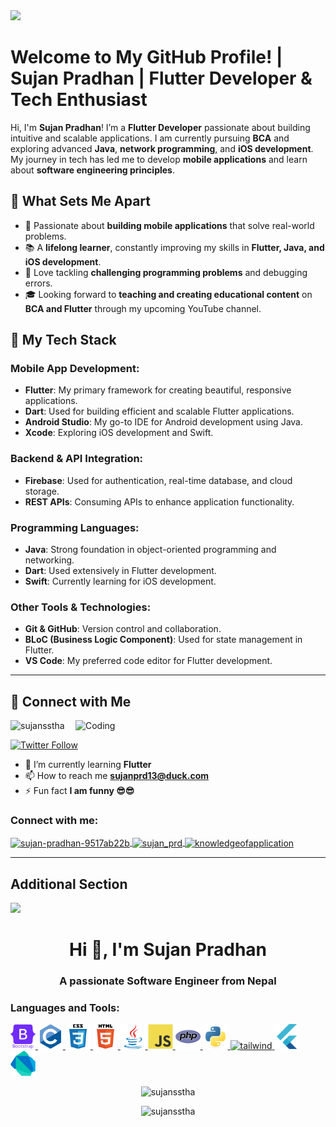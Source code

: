 <img src="https://external-content.duckduckgo.com/iu/?u=https%3A%2F%2Fmir-s3-cdn-cf.behance.net%2Fproject_modules%2Ffs%2F54b6c068097599.5b50bca476b9b.gif&f=1&nofb=1&ipt=a1e29fc910bbaf01c1ff8b0fdd4c0feb7978defe82734ea9103348087971bb3b&ipo=images">

# Welcome to My GitHub Profile! | Sujan Pradhan | Flutter Developer & Tech Enthusiast

Hi, I'm **Sujan Pradhan**! I’m a **Flutter Developer** passionate about building intuitive and scalable applications. I am currently pursuing **BCA** and exploring advanced **Java**, **network programming**, and **iOS development**. My journey in tech has led me to develop **mobile applications** and learn about **software engineering principles**.

## 🌟 What Sets Me Apart

- 🚀 Passionate about **building mobile applications** that solve real-world problems.
- 📚 A **lifelong learner**, constantly improving my skills in **Flutter, Java, and iOS development**.
- 🧩 Love tackling **challenging programming problems** and debugging errors.
- 🎓 Looking forward to **teaching and creating educational content** on **BCA and Flutter** through my upcoming YouTube channel.

## 🔧 My Tech Stack

### **Mobile App Development:**

- **Flutter**: My primary framework for creating beautiful, responsive applications.
- **Dart**: Used for building efficient and scalable Flutter applications.
- **Android Studio**: My go-to IDE for Android development using Java.
- **Xcode**: Exploring iOS development and Swift.

### **Backend & API Integration:**

- **Firebase**: Used for authentication, real-time database, and cloud storage.
- **REST APIs**: Consuming APIs to enhance application functionality.

### **Programming Languages:**

- **Java**: Strong foundation in object-oriented programming and networking.
- **Dart**: Used extensively in Flutter development.
- **Swift**: Currently learning for iOS development.

### **Other Tools & Technologies:**

- **Git & GitHub**: Version control and collaboration.
- **BLoC (Business Logic Component)**: Used for state management in Flutter.
- **VS Code**: My preferred code editor for Flutter development.

---

## 📢 Connect with Me

<img align="right" alt="Coding" width="400" src="https://external-content.duckduckgo.com/iu/?u=https%3A%2F%2Fmedia1.tenor.com%2Fimages%2Fcd37fa49c983ac905df0016fd5b6a2ee%2Ftenor.gif%3Fitemid%3D13165216&f=1&nofb=1&ipt=c20a7257afc457982e8f9232ec9e27f138a3f10a759c14d0311eb04297262405&ipo=images">

<p align="left">
  <img src="https://komarev.com/ghpvc/?username=sujansstha&label=Profile%20views&color=0e75b6&style=flat" alt="sujansstha" />
</p>

<p align="left">
  <a href="https://twitter.com/" target="_blank">
    <img src="https://img.shields.io/twitter/follow/?logo=twitter&style=for-the-badge" alt="Twitter Follow" />
  </a>
</p>

- 🌱 I’m currently learning **Flutter**<br>
- 📫 How to reach me **sujanprd13@duck.com**<br>
- ⚡ Fun fact **I am funny 😎😎**<br>

### Connect with me:
<p align="left">
  <a href="https://linkedin.com/in/sujan-pradhan-9517ab22b" target="_blank">
    <img align="center" src="https://raw.githubusercontent.com/rahuldkjain/github-profile-readme-generator/master/src/images/icons/Social/linked-in-alt.svg" alt="sujan-pradhan-9517ab22b" height="30" width="40" />
  </a>
  <a href="https://instagram.com/sujan_prd" target="_blank">
    <img align="center" src="https://raw.githubusercontent.com/rahuldkjain/github-profile-readme-generator/master/src/images/icons/Social/instagram.svg" alt="sujan_prd" height="30" width="40" />
  </a>
  <a href="https://www.youtube.com/channel/UCBjadyhDPutmB1TcYThszug" target="_blank">
    <img align="center" src="https://raw.githubusercontent.com/rahuldkjain/github-profile-readme-generator/master/src/images/icons/Social/youtube.svg" alt="knowledgeofapplication" height="30" width="40" />
  </a>
</p>

---

## Additional Section

<img src="https://external-content.duckduckgo.com/iu/?u=https%3A%2F%2Fmir-s3-cdn-cf.behance.net%2Fproject_modules%2Ffs%2F54b6c068097599.5b50bca476b9b.gif&f=1&nofb=1&ipt=a1e29fc910bbaf01c1ff8b0fdd4c0feb7978defe82734ea9103348087971bb3b&ipo=images">

<h1 align="center">Hi 👋, I'm Sujan Pradhan</h1>
<h3 align="center">A passionate Software Engineer from Nepal</h3>

### Languages and Tools:
<p align="left"> 
  <a href="https://getbootstrap.com" target="_blank" rel="noreferrer">
    <img src="https://raw.githubusercontent.com/devicons/devicon/master/icons/bootstrap/bootstrap-plain-wordmark.svg" alt="bootstrap" width="40" height="40"/> 
  </a> 
  <a href="https://www.cprogramming.com/" target="_blank" rel="noreferrer">
    <img src="https://raw.githubusercontent.com/devicons/devicon/master/icons/c/c-original.svg" alt="c" width="40" height="40"/> 
  </a> 
  <a href="https://www.w3schools.com/css/" target="_blank" rel="noreferrer">
    <img src="https://raw.githubusercontent.com/devicons/devicon/master/icons/css3/css3-original-wordmark.svg" alt="css3" width="40" height="40"/> 
  </a> 
  <a href="https://www.w3.org/html/" target="_blank" rel="noreferrer">
    <img src="https://raw.githubusercontent.com/devicons/devicon/master/icons/html5/html5-original-wordmark.svg" alt="html5" width="40" height="40"/> 
  </a> 
  <a href="https://www.java.com" target="_blank" rel="noreferrer">
    <img src="https://raw.githubusercontent.com/devicons/devicon/master/icons/java/java-original.svg" alt="java" width="40" height="40"/>
  </a>
  <a href="https://developer.mozilla.org/en-US/docs/Web/JavaScript" target="_blank" rel="noreferrer">
    <img src="https://raw.githubusercontent.com/devicons/devicon/master/icons/javascript/javascript-original.svg" alt="javascript" width="40" height="40"/> 
  </a> 
  <a href="https://www.php.net" target="_blank" rel="noreferrer">
    <img src="https://raw.githubusercontent.com/devicons/devicon/master/icons/php/php-original.svg" alt="php" width="40" height="40"/> 
  </a> 
  <a href="https://www.python.org" target="_blank" rel="noreferrer">
    <img src="https://raw.githubusercontent.com/devicons/devicon/master/icons/python/python-original.svg" alt="python" width="40" height="40"/> 
  </a>
  <a href="https://tailwindcss.com/" target="_blank" rel="noreferrer">
    <img src="https://www.vectorlogo.zone/logos/tailwindcss/tailwindcss-icon.svg" alt="tailwind" width="40" height="40"/> 
  </a>
  <a href="https://docs.flutter.dev/" target="_blank" rel="noreferrer">
    <img src="https://raw.githubusercontent.com/devicons/devicon/master/icons/flutter/flutter-original.svg" alt="flutter" width="40" height="40"/>
  </a>
  <a href="https://dart.dev/" target="_blank" rel="noreferrer">
    <img src="https://raw.githubusercontent.com/devicons/devicon/master/icons/dart/dart-original.svg" alt="dart" width="40" height="40"/>
  </a>
</p>  

<p align="center">
  <img src="https://github-readme-stats.vercel.app/api/top-langs?username=sujansstha&show_icons=true&locale=en&layout=compact" alt="sujansstha" />
</p>

<p align="center">
  <img src="https://github-readme-streak-stats.herokuapp.com/?user=sujansstha&" alt="sujansstha" />
</p>
